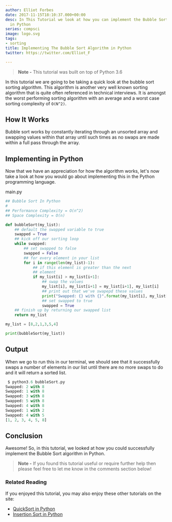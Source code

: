 ```yaml
---
author: Elliot Forbes
date: 2017-11-15T18:10:37.000+00:00
desc: In This Tutorial we look at how you can implement the Bubble Sorting Algorithm
  in Python
series: compsci
image: logo.svg
tags:
- sorting
title: Implementing The Bubble Sort Algorithm in Python
twitter: https://twitter.com/Elliot_F

---
```

> **Note -** This tutorial was built on top of Python 3.6

In this tutorial we are going to be taking a quick look at the bubble sort
sorting algorithm. This algorithm is another very well known sorting algorithm
that is quite often referenced in technical interviews. It is amongst the worst
performing sorting algorithm with an average and a worst case sorting complexity
of `O(N^2)`.

## How It Works

Bubble sort works by constantly iterating through an unsorted array and swapping
values within that array until such times as no swaps are made within a full
pass through the array.

## Implementing in Python

Now that we have an appreciation for how the algorithm works, let's now take a
look at how you would go about implementing this in the Python programming
language.

<div class="filename"> main.py </div>

```py
## Bubble Sort In Python
#
## Performance Complexity = O(n^2)
## Space Complexity = O(n)

def bubbleSort(my_list):
    ## default the swapped variable to true
    swapped = True
    ## kick off our sorting loop
    while swapped:
        ## set swapped to false
        swapped = False
        ## for every element in your list
        for i in range(len(my_list)-1):
            ## if this element is greater than the next
            ## element
            if my_list[i] > my_list[i+1]:
                ## swap the values
                my_list[i], my_list[i+1] = my_list[i+1], my_list[i]
                ## print out that we've swapepd these values
                print("Swapped: {} with {}".format(my_list[i], my_list[i+1]))
                ## set swapped to true
                swapped = True
    ## finish up by returning our swapped list
    return my_list

my_list = [8,2,1,3,5,4]

print(bubbleSort(my_list))
```

## Output

When we go to run this in our terminal, we should see that it successfully swaps
a number of elements in our list until there are no more swaps to do and it will
return a sorted list.

```py
 $ python3.6 bubbleSort.py
Swapped: 2 with 8
Swapped: 1 with 8
Swapped: 3 with 8
Swapped: 5 with 8
Swapped: 4 with 8
Swapped: 1 with 2
Swapped: 4 with 5
[1, 2, 3, 4, 5, 8]
```

<Quiz question="What is the time complexity of the Bubble Sort Algorithm?" A="O(N)" B="O(N^2)" C="O(N^3)" correct="B" answer="B - The average and worst case sorting complexity of bubble sort is O(N^2)"/>

## Conclusion

Awesome! So, in this tutorial, we looked at how you could successfully implement
the Bubble Sort algorithm in Python.

> **Note -** If you found this tutorial useful or require further help then
> please feel free to let me know in the comments section below!

### Related Reading

If you enjoyed this tutorial, you may also enjoy these other tutorials on the site:

* [QuickSort in Python](/compsci/sorting/quicksort-in-python/)
* [Insertion Sort in Python](/compsci/sorting/insertion-sort-in-python/)